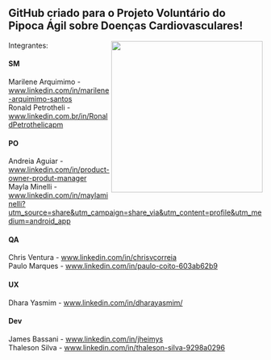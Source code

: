 ## GitHub criado para o Projeto Voluntário do Pipoca Ágil sobre Doenças Cardiovasculares!


<img align="right" src="https://github.com/Lusitanos2024/.github/assets/162798721/d863dde3-660d-4661-97be-20a6f005bef2" width="300" height="300" />  

Integrantes: 

#### SM

Marilene Arquimimo - www.linkedin.com/in/marilene-arquimimo-santos  
Ronald Petrotheli - www.linkedin.com.br/in/RonaldPetrothelicapm

#### PO

Andreia Aguiar - www.linkedin.com/in/product-owner-produt-manager   
Mayla Minelli - www.linkedin.com/in/maylaminelli?utm_source=share&utm_campaign=share_via&utm_content=profile&utm_medium=android_app  

#### QA

Chris Ventura - www.linkedin.com/in/chrisvcorreia  
Paulo Marques - www.linkedin.com/in/paulo-coito-603ab62b9

#### UX

Dhara Yasmim - www.linkedin.com/in/dharayasmim/

#### Dev

James Bassani - www.linkedin.com/in/jheimys  
Thaleson Silva - www.linkedin.com/in/thaleson-silva-9298a0296  


